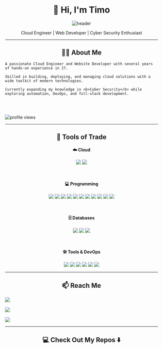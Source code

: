 <h1 align="center"> 👋 Hi, I'm Timo </h1>

<div align="center">

  <img src="https://github.com/Timohone/timohone/blob/main/images/headerTimoHaldi.gif" alt="header"/>

</div>

<p align="center"> Cloud Engineer | Web Developer | Cyber Security Enthusiast </p>

---

<h2 align="center"> 👨‍💻 About Me</h2>

<p align="center">

  <samp>

    A passionate Cloud Engineer and Website Developer with several years of hands-on experience in IT.  

    Skilled in building, deploying, and managing cloud solutions with a wide toolkit of modern technologies.  

    Currently expanding my knowledge in <b>Cyber Security</b> while exploring automation, DevOps, and full-stack development.

  </samp>

  <br> <br>

  <img src="https://komarev.com/ghpvc/?username=timohone" alt="profile views" />

</p>

---

<h2 align="center"> 🔭 Tools of Trade</h2>

<h4 align="center"> ☁️ Cloud </h2>

<p align="center">

<img src="https://img.shields.io/badge/-Azure-black?style=flat-square&logo=microsoftazure" />

<img src="https://img.shields.io/badge/-AWS-black?style=flat-square&logo=amazonaws" />

</p>

<br/>

<h4 align="center"> 💻 Programming </h2>

<p align="center">

<img src="https://img.shields.io/badge/-Python-black?style=flat-square&logo=python" />

<img src="https://img.shields.io/badge/-Terraform-black?style=flat-square&logo=terraform" />

<img src="https://img.shields.io/badge/-Bicep-black?style=flat-square&logo=microsoftazure" />

<img src="https://img.shields.io/badge/-PowerShell-black?style=flat-square&logo=powershell" />

<img src="https://img.shields.io/badge/-TypeScript-black?style=flat-square&logo=typescript" />

<img src="https://img.shields.io/badge/-HTML5-black?style=flat-square&logo=html5" />

<img src="https://img.shields.io/badge/-CSS3-black?style=flat-square&logo=css3" />

<img src="https://img.shields.io/badge/-PHP-black?style=flat-square&logo=php" />

<img src="https://img.shields.io/badge/-React-black?style=flat-square&logo=react" />

<img src="https://img.shields.io/badge/-Node.js-black?style=flat-square&logo=nodedotjs" />

<img src="https://img.shields.io/badge/-JavaScript-black?style=flat-square&logo=javascript" />

</p>

<br/>

<h4 align="center"> 🗄️ Databases </h2>

<p align="center">

<img src="https://img.shields.io/badge/-PostgreSQL-black?style=flat-square&logo=postgresql" />

<img src="https://img.shields.io/badge/-MySQL-black?style=flat-square&logo=mysql" />

<img src="https://img.shields.io/badge/-MongoDB-black?style=flat-square&logo=mongodb" />

</p>

<br/>

<h4 align="center"> 🛠️ Tools & DevOps </h2>

<p align="center">

<img src="https://img.shields.io/badge/-Docker-black?style=flat-square&logo=docker" />

<img src="https://img.shields.io/badge/-Git-black?style=flat-square&logo=git" />

<img src="https://img.shields.io/badge/-GitHub-black?style=flat-square&logo=github" />

<img src="https://img.shields.io/badge/-Azure%20DevOps-black?style=flat-square&logo=azuredevops" />

<img src="https://img.shields.io/badge/-Jira-black?style=flat-square&logo=jira" />

<img src="https://img.shields.io/badge/-Confluence-black?style=flat-square&logo=confluence" />

</p>

---

<h2 align="center">📫 Reach Me</h2>

<p align="center">

  <a target="_blank" href="[https://www.linkedin.com/in/your-linkedin/](https://www.linkedin.com/in/timo-haldi-322556197/)"><img src="https://img.shields.io/badge/linkedin-%230077B5.svg?&style=for-the-badge&logo=linkedin&logoColor=white" /></a>&nbsp;&nbsp;

  <a href="mailto:timo@haldi.one"><img src="https://img.shields.io/badge/mail-%23D14836.svg?&style=for-the-badge&logo=gmail&logoColor=white" /></a>
  &nbsp;&nbsp;

  <a href="https://mediapuls.ch" target="_blank">
  <img src="https://img.shields.io/badge/mediapuls.ch-%230A84FF.svg?&style=for-the-badge&logo=googlechrome&logoColor=white" />
    </a>

</p>

---

<h2 align="center">💻 Check Out My Repos ⬇️ </h2>

